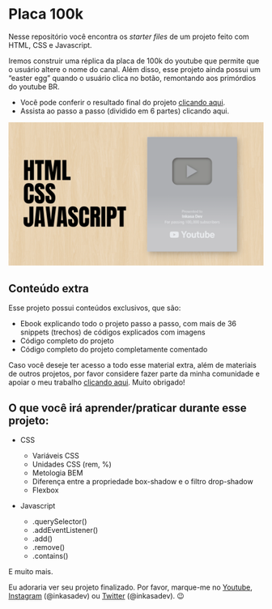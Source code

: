 # Placa 100k

Nesse repositório você encontra os *starter files* de um projeto feito com HTML, CSS e Javascript. 

Iremos construir uma réplica da placa de 100k do youtube que permite que o usuário altere o nome do canal. Além disso, esse projeto ainda possui um “easter egg” quando o usuário clica no botão, remontando aos primórdios do youtube BR.

- Você pode conferir o resultado final do projeto [clicando aqui](https://placa100k.surge.sh/).
- Assista ao passo a passo (dividido em 6 partes) clicando aqui.

![Preview](/preview.png)

## Conteúdo extra

Esse projeto possui conteúdos exclusivos, que são:

- Ebook explicando todo o projeto passo a passo, com mais de 36 snippets (trechos) de códigos explicados com imagens
- Código completo do projeto
- Código completo do projeto completamente comentado

Caso você deseje ter acesso a todo esse material extra, além de materiais de outros projetos, por favor considere fazer parte da minha comunidade e apoiar o meu trabalho [clicando aqui](https://inkasadev.alumy.com/). Muito obrigado!

## O que você irá aprender/praticar durante esse projeto:

- CSS
  - Variáveis CSS
  - Unidades CSS (rem, %)
  - Metologia BEM
  - Diferença entre a propriedade box-shadow e o filtro drop-shadow
  - Flexbox

- Javascript
  - .querySelector()
  - .addEventListener()
  - .add()
  - .remove()
  - .contains()

E muito mais.

Eu adoraria ver seu projeto finalizado. Por favor, marque-me no [Youtube](https://youtube.com/inkasadev), [Instagram](https://www.instagram.com/inkasadev/) (@inkasadev) ou [Twitter](https://twitter.com/inkasadev) (@inkasadev). 😉
